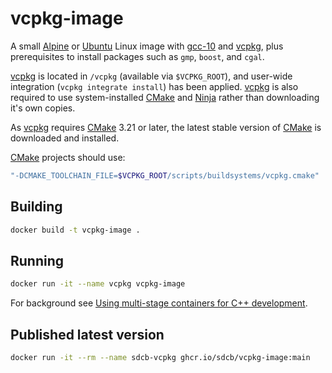 # vcpkg-image

A small [Alpine] or [Ubuntu] Linux image with [gcc-10] and [vcpkg], plus prerequisites to install
packages such as `gmp`, `boost`, and `cgal`.

[vcpkg] is located in `/vcpkg` (available via `$VCPKG_ROOT`), and user-wide integration (`vcpkg integrate install`)
has been applied.
[vcpkg] is also required to use system-installed [CMake] and [Ninja] rather than downloading it's own copies.

As [vcpkg] requires [CMake] 3.21 or later, the latest stable version of [CMake] is downloaded and installed.

[CMake] projects should use:

```bash
"-DCMAKE_TOOLCHAIN_FILE=$VCPKG_ROOT/scripts/buildsystems/vcpkg.cmake"
```

## Building

```bash
docker build -t vcpkg-image .
```

## Running

```bash
docker run -it --name vcpkg vcpkg-image
```

For background see [Using multi-stage containers for C++ development][1].

[Alpine]:https://alpinelinux.org
[Ubuntu]:https://ubuntu.com
[gcc-10]:https://gcc.gnu.org/gcc-10/
[vcpkg]:https://vcpkg.readthedocs.io/en/latest/
[CMake]:https://cmake.org
[Ninja]:https://ninja-build.org
[1]:https://devblogs.microsoft.com/cppblog/using-multi-stage-containers-for-c-development/

## Published latest version

```bash
docker run -it --rm --name sdcb-vcpkg ghcr.io/sdcb/vcpkg-image:main
```
